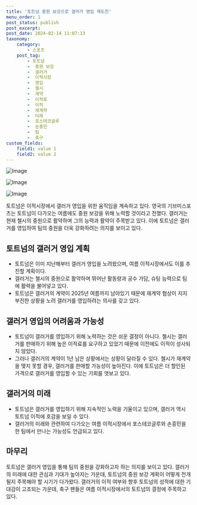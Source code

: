 ```yaml
---
title: '토트넘 중원 보강으로 갤러거 영입 재도전'
menu_order: 1
post_status: publish
post_excerpt: 
post_date: 2024-02-14 11:07:13
taxonomy:
    category:
        - 스포츠
    post_tag:
        - 토트넘
        -  중원 보강
        -  갤러거
        -  이적시장
        -  영입
        -  첼시
        -  계약
        -  이적료
        -  이적
        -  재계약
        -  미래
        -  포스테코글루
        -  손흥민
        -  팀
        -  축구
custom_fields:
    field1: value 1
    field2: value 2
---
```


![Image](https://imgnews.pstatic.net/image/076/2024/02/14/2024021501000881900117181_20240214074805735.jpg?type=w647)

![Image](https://imgnews.pstatic.net/image/076/2024/02/14/2024021501000881900117182_20240214074805740.jpg?type=w647)

![Image](https://imgnews.pstatic.net/image/076/2024/02/14/2024021501000881900117183_20240214074805746.jpg?type=w647)

토트넘은 이적시장에서 갤러거 영입을 위한 움직임을 계속하고 있다. 영국의 기브미스포츠는 토트넘이 다가오는 여름에도 중원 보강을 위해 노력할 것이라고 전했다. 갤러거는 현재 첼시의 중원으로 활약하며 그의 능력과 활약이 주목받고 있다. 이에 토트넘은 갤러거를 영입하여 팀의 중원을 더욱 강화하려는 의지를 보이고 있다.
## 토트넘의 갤러거 영입 계획
- 토트넘은 이미 지난해부터 갤러거 영입을 노려왔으며, 여름 이적시장에서도 이를 추진할 계획이다.
- 갤러거는 첼시의 중원으로 활약하며 뛰어난 활동량과 공수 가담, 슈팅 능력으로 팀에 활력을 불어넣고 있다.
- 토트넘은 갤러거의 계약이 2025년 여름까지 남아있기 때문에 재계약 협상이 지지부진한 상황을 노려 갤러거를 영입하려는 의사를 갖고 있다.
## 갤러거 영입의 어려움과 가능성
- 토트넘이 갤러거를 영입하기 위해 노력하는 것은 쉬운 결정이 아니다. 첼시는 갤러거를 판매하기 위해 높은 이적료를 요구하고 있었기 때문에 이전에도 이적이 성사되지 않았다.
- 그러나 갤러거의 계약이 1년 남은 상황에서는 상황이 달라질 수 있다. 첼시가 재계약을 맺지 못할 경우, 갤러거를 판매할 가능성이 높아진다. 이에 토트넘은 더 할인된 가격으로 갤러거를 영입할 수 있는 기회를 엿보고 있다.
## 갤러거의 미래
- 토트넘은 갤러거를 영입하기 위해 지속적인 노력을 기울이고 있으며, 갤러거 역시 토트넘 이적에 호감을 보일 수 있다.
- 갤러거의 미래와 관련하여 다가오는 여름 이적시장에서 포스테코글루와 손흥민을 한 팀에서 만나는 가능성도 언급되고 있다.
## 마무리
토트넘은 갤러거 영입을 통해 팀의 중원을 강화하고자 하는 의지를 보이고 있다. 갤러거의 미래에 대한 관심과 기대가 높아지는 가운데, 토트넘의 중원 보강 계획이 어떻게 전개될지 주목해야 할 시기가 다가왔다. 갤러거의 이적 여부와 향후 토트넘의 성적에 대한 기대감이 고조되는 가운데, 축구 팬들은 여름 이적시장에서의 토트넘의 결정에 주목하고 있다.
